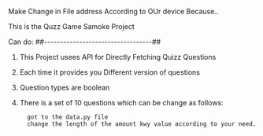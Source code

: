 Make Change in File address According to OUr device Because..


This is the Quzz Game Samoke Project

Can do:
##----------------------------------##

1. This Project usees API for Directly Fetching Quizz Questions
2. Each time it provides you Different version of questions
3. Question types are boolean
4. There is a set of 10 questions which can be change as follows:

         got to the data.py file
         change the length of the amount kwy value according to your need.
